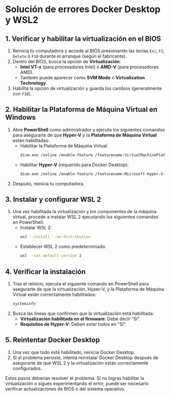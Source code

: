 
# Solución de errores Docker Desktop y WSL2

## 1. Verificar y habilitar la virtualización en el BIOS
1. Reinicia tu computadora y accede al BIOS presionando las teclas `Esc`, `F2`, `Delete` o `F10` durante el arranque (según el fabricante).
2. Dentro del BIOS, busca la opción de **Virtualización**:
   - **Intel VT-x** (para procesadores Intel) o **AMD-V** (para procesadores AMD).
   - También puede aparecer como **SVM Mode** o **Virtualization Technology**.
3. Habilita la opción de virtualización y guarda los cambios (generalmente con `F10`).

## 2. Habilitar la Plataforma de Máquina Virtual en Windows
1. Abre **PowerShell** como administrador y ejecuta los siguientes comandos para asegurarte de que **Hyper-V** y la **Plataforma de Máquina Virtual** están habilitadas:
   - Habilitar la Plataforma de Máquina Virtual:
     ```bash
     dism.exe /online /enable-feature /featurename:VirtualMachinePlatform /all /norestart
     ```
   - Habilitar **Hyper-V** (requerido para Docker Desktop):
     ```bash
     dism.exe /online /enable-feature /featurename:Microsoft-Hyper-V-All /all /norestart
     ```
2. Después, reinicia tu computadora.

## 3. Instalar y configurar WSL 2
1. Una vez habilitada la virtualización y los componentes de la máquina virtual, procede a instalar WSL 2 ejecutando los siguientes comandos en PowerShell:
   - Instalar WSL 2:
     ```bash
     wsl --install --no-distribution
     ```
   - Establecer WSL 2 como predeterminado:
     ```bash
     wsl --set-default-version 2
     ```

## 4. Verificar la instalación
1. Tras el reinicio, ejecuta el siguiente comando en PowerShell para asegurarte de que la virtualización, Hyper-V, y la Plataforma de Máquina Virtual están correctamente habilitados:
   ```bash
   systeminfo
   ```
2. Busca las líneas que confirmen que la virtualización está habilitada:
   - **Virtualización habilitada en el firmware**: Debe decir "Sí".
   - **Requisitos de Hyper-V**: Deben estar todos en "Sí".

## 5. Reintentar Docker Desktop
1. Una vez que todo esté habilitado, reinicia Docker Desktop.
2. Si el problema persiste, intenta reinstalar Docker Desktop después de asegurarte de que WSL 2 y la virtualización están correctamente configurados.

Estos pasos deberían resolver el problema. Si no logras habilitar la virtualización o sigues experimentando el error, puede ser necesario verificar actualizaciones de BIOS o del sistema operativo.
